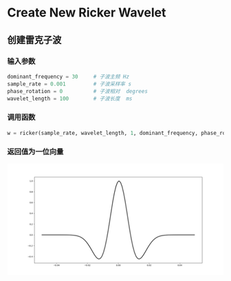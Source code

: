 # Create New Ricker Wavelet

## 创建雷克子波

### 输入参数

```py
dominant_frequency = 30     # 子波主频 Hz
sample_rate = 0.001         # 子波采样率 s
phase_rotation = 0          # 子波相对  degrees
wavelet_length = 100        # 子波长度  ms
```

### 调用函数

```python
w = ricker(sample_rate, wavelet_length, 1, dominant_frequency, phase_rotation * np.pi / 180)
```

### 返回值为一位向量



![wavelet](figure/ricker.png)
